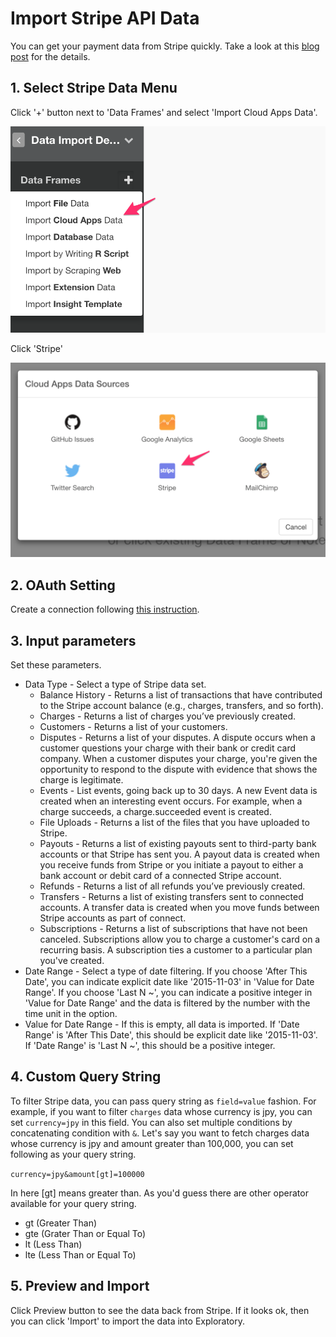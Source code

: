 # Import Stripe API Data

You can get your payment data from Stripe quickly. Take a look at this [blog post](https://blog.exploratory.io/importing-stripe-payment-data-visualize-and-schedule-with-exploratory-3b1422a9cf8b) for the details.

## 1. Select Stripe Data Menu

Click '+' button next to 'Data Frames' and select 'Import Cloud Apps Data'.

![](images/import-cloudapps.png)

Click 'Stripe'

![](images/stripe-select.png)

## 2. OAuth Setting

Create a connection following [this instruction](https://blog.exploratory.io/how-to-setup-oauth-cloud-apps-connections-in-exploratory-a5c20d18e7c7).

## 3. Input parameters

Set these parameters.

* Data Type - Select a type of Stripe data set.
  * Balance History - Returns a list of transactions that have contributed to the Stripe account balance (e.g., charges, transfers, and so forth).
  * Charges - Returns a list of charges you’ve previously created.
  * Customers - Returns a list of your customers.
  * Disputes - Returns a list of your disputes. A dispute occurs when a customer questions your charge with their bank or credit card company. When a customer disputes your charge, you're given the opportunity to respond to the dispute with evidence that shows the charge is legitimate.
  * Events - List events, going back up to 30 days. A new Event data is created when an interesting event occurs. For example, when a charge succeeds, a charge.succeeded event is created.
  * File Uploads - Returns a list of the files that you have uploaded to Stripe.
  * Payouts - Returns a list of existing payouts sent to third-party bank accounts or that Stripe has sent you. A payout data is created when you receive funds from Stripe or you initiate a payout to either a bank account or debit card of a connected Stripe account.
  * Refunds - Returns a list of all refunds you’ve previously created.
  * Transfers - Returns a list of existing transfers sent to connected accounts. A transfer data is created when you move funds between Stripe accounts as part of connect.
  * Subscriptions - Returns a list of subscriptions that have not been canceled. Subscriptions allow you to charge a customer's card on a recurring basis. A subscription ties a customer to a particular plan you've created.
* Date Range - Select a type of date filtering. If you choose 'After This Date', you can indicate explicit date like '2015-11-03' in 'Value for Date Range'. If you choose 'Last N ~', you can indicate a positive integer in 'Value for Date Range' and the data is filtered by the number with the time unit in the option.
* Value for Date Range - If this is empty, all data is imported. If 'Date Range' is 'After This Date', this should be explicit date like '2015-11-03'. If 'Date Range' is 'Last N ~', this should be a positive integer.


## <a name="custom_query"></a>4. Custom Query String

To filter Stripe data, you can pass query string as `field=value` fashion. For example, if you want to filter `charges` data whose currency is jpy, you can set `currency=jpy` in this field. You can also set multiple conditions by concatenating condition with `&`. Let's say you want to fetch charges data whose currency is jpy and amount greater than 100,000, you can set following as your query string.

`currency=jpy&amount[gt]=100000`

In here [gt] means greater than. As you'd guess there are other operator available for your query string.

- gt (Greater Than) 
- gte (Grater Than or Equal To)
- lt (Less Than)
- lte (Less Than or Equal To)


## 5. Preview and Import

Click Preview button to see the data back from Stripe. If it looks ok, then you can click 'Import' to import the data into Exploratory.
